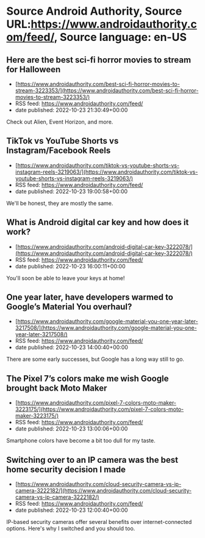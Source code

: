 # Source Android Authority, Source URL:https://www.androidauthority.com/feed/, Source language: en-US

## Here are the best sci-fi horror movies to stream for Halloween
 - [https://www.androidauthority.com/best-sci-fi-horror-movies-to-stream-3223353/](https://www.androidauthority.com/best-sci-fi-horror-movies-to-stream-3223353/)
 - RSS feed: https://www.androidauthority.com/feed/
 - date published: 2022-10-23 21:30:49+00:00

Check out Alien, Event Horizon, and more.

## TikTok vs YouTube Shorts vs Instagram/Facebook Reels
 - [https://www.androidauthority.com/tiktok-vs-youtube-shorts-vs-instagram-reels-3219063/](https://www.androidauthority.com/tiktok-vs-youtube-shorts-vs-instagram-reels-3219063/)
 - RSS feed: https://www.androidauthority.com/feed/
 - date published: 2022-10-23 19:00:58+00:00

We'll be honest, they are mostly the same.

## What is Android digital car key and how does it work?
 - [https://www.androidauthority.com/android-digital-car-key-3222078/](https://www.androidauthority.com/android-digital-car-key-3222078/)
 - RSS feed: https://www.androidauthority.com/feed/
 - date published: 2022-10-23 16:00:11+00:00

You'll soon be able to leave your keys at home!

## One year later, have developers warmed to Google’s Material You overhaul?
 - [https://www.androidauthority.com/google-material-you-one-year-later-3217508/](https://www.androidauthority.com/google-material-you-one-year-later-3217508/)
 - RSS feed: https://www.androidauthority.com/feed/
 - date published: 2022-10-23 14:00:40+00:00

There are some early successes, but Google has a long way still to go.

## The Pixel 7’s colors make me wish Google brought back Moto Maker
 - [https://www.androidauthority.com/pixel-7-colors-moto-maker-3223175/](https://www.androidauthority.com/pixel-7-colors-moto-maker-3223175/)
 - RSS feed: https://www.androidauthority.com/feed/
 - date published: 2022-10-23 13:00:06+00:00

Smartphone colors have become a bit too dull for my taste.

## Switching over to an IP camera was the best home security decision I made
 - [https://www.androidauthority.com/cloud-security-camera-vs-ip-camera-3222182/](https://www.androidauthority.com/cloud-security-camera-vs-ip-camera-3222182/)
 - RSS feed: https://www.androidauthority.com/feed/
 - date published: 2022-10-23 12:00:40+00:00

IP-based security cameras offer several benefits over internet-connected options. Here's why I switched and you should too.
